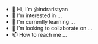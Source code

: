 - 👋 Hi, I’m @indraristyan
- 👀 I’m interested in ...
- 🌱 I’m currently learning ...
- 💞️ I’m looking to collaborate on ...
- 📫 How to reach me ...

<!---
indraristyan/indraristyan is a ✨ special ✨ repository because its `README.md` (this file) appears on your GitHub profile.
You can click the Preview link to take a look at your changes.
--->

